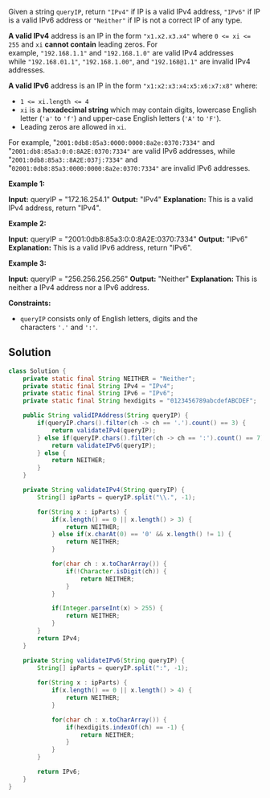 Given a string `queryIP`, return `"IPv4"` if IP is a valid IPv4 address, `"IPv6"` if IP is a valid IPv6 address or `"Neither"` if IP is not a correct IP of any type.

**A valid IPv4** address is an IP in the form `"x1.x2.x3.x4"` where `0 <= xi <= 255` and `xi` **cannot contain** leading zeros. For example, `"192.168.1.1"` and `"192.168.1.0"` are valid IPv4 addresses while `"192.168.01.1"`, `"192.168.1.00"`, and `"192.168@1.1"` are invalid IPv4 addresses.

**A valid IPv6** address is an IP in the form `"x1:x2:x3:x4:x5:x6:x7:x8"` where:

- `1 <= xi.length <= 4`
- `xi` is a **hexadecimal string** which may contain digits, lowercase English letter (`'a'` to `'f'`) and upper-case English letters (`'A'` to `'F'`).
- Leading zeros are allowed in `xi`.

For example, "`2001:0db8:85a3:0000:0000:8a2e:0370:7334"` and "`2001:db8:85a3:0:0:8A2E:0370:7334"` are valid IPv6 addresses, while "`2001:0db8:85a3::8A2E:037j:7334"` and "`02001:0db8:85a3:0000:0000:8a2e:0370:7334"` are invalid IPv6 addresses.

**Example 1:**

**Input:** queryIP = "172.16.254.1"
**Output:** "IPv4"
**Explanation:** This is a valid IPv4 address, return "IPv4".

**Example 2:**

**Input:** queryIP = "2001:0db8:85a3:0:0:8A2E:0370:7334"
**Output:** "IPv6"
**Explanation:** This is a valid IPv6 address, return "IPv6".

**Example 3:**

**Input:** queryIP = "256.256.256.256"
**Output:** "Neither"
**Explanation:** This is neither a IPv4 address nor a IPv6 address.

**Constraints:**

- `queryIP` consists only of English letters, digits and the characters `'.'` and `':'`.

## Solution

```java
class Solution {
    private static final String NEITHER = "Neither";
    private static final String IPv4 = "IPv4";
    private static final String IPv6 = "IPv6";
    private static final String hexdigits = "0123456789abcdefABCDEF";

    public String validIPAddress(String queryIP) {
        if(queryIP.chars().filter(ch -> ch == '.').count() == 3) {
            return validateIPv4(queryIP);
        } else if(queryIP.chars().filter(ch -> ch == ':').count() == 7) {
            return validateIPv6(queryIP);
        } else {
            return NEITHER;
        }
    }

    private String validateIPv4(String queryIP) {
        String[] ipParts = queryIP.split("\\.", -1);

        for(String x : ipParts) {
            if(x.length() == 0 || x.length() > 3) {
                return NEITHER;
            } else if(x.charAt(0) == '0' && x.length() != 1) {
                return NEITHER;
            }

            for(char ch : x.toCharArray()) {
                if(!Character.isDigit(ch)) {
                    return NEITHER;
                }
            }

            if(Integer.parseInt(x) > 255) {
                return NEITHER;
            }
        }
        return IPv4;
    }

    private String validateIPv6(String queryIP) {
        String[] ipParts = queryIP.split(":", -1);
        
        for(String x : ipParts) {
            if(x.length() == 0 || x.length() > 4) {
                return NEITHER;
            }

            for(char ch : x.toCharArray()) {
                if(hexdigits.indexOf(ch) == -1) {
                    return NEITHER;
                }
            }
        }

        return IPv6;
    }
}
```